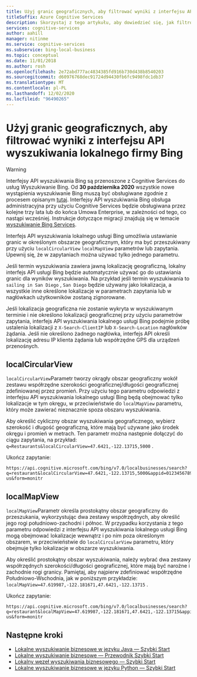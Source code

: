 ```yaml
---
title: Użyj granic geograficznych, aby filtrować wyniki z interfejsu API wyszukiwania lokalnego firmy Bing
titleSuffix: Azure Cognitive Services
description: Skorzystaj z tego artykułu, aby dowiedzieć się, jak filtrować wyniki wyszukiwania za pomocą interfejsu API wyszukiwania lokalnego usługi Bing.
services: cognitive-services
author: aahill
manager: nitinme
ms.service: cognitive-services
ms.subservice: bing-local-business
ms.topic: conceptual
ms.date: 11/01/2018
ms.author: rosh
ms.openlocfilehash: 2e72abd777ac4834385fd916b730d438b8540203
ms.sourcegitcommit: d60976768dec91724d94430fb6fc9498fdc1db37
ms.translationtype: MT
ms.contentlocale: pl-PL
ms.lasthandoff: 12/02/2020
ms.locfileid: "96490265"
---
```

# <a name="use-geographic-boundaries-to-filter-results-from-the-bing-local-business-search-api"></a>Użyj granic geograficznych, aby filtrować wyniki z interfejsu API wyszukiwania lokalnego firmy Bing

> [!WARNING]
> Interfejsy API wyszukiwania Bing są przenoszone z Cognitive Services do usług Wyszukiwanie Bing. Od **30 października 2020** wszystkie nowe wystąpienia wyszukiwanie Bing muszą być obsługiwane zgodnie z procesem opisanym [tutaj](/bing/search-apis/bing-web-search/create-bing-search-service-resource).
> Interfejsy API wyszukiwania Bing obsługa administracyjna przy użyciu Cognitive Services będzie obsługiwana przez kolejne trzy lata lub do końca Umowa Enterprise, w zależności od tego, co nastąpi wcześniej.
> Instrukcje dotyczące migracji znajdują się w temacie [wyszukiwanie Bing Services](/bing/search-apis/bing-web-search/create-bing-search-service-resource).

Interfejs API wyszukiwania lokalnego usługi Bing umożliwia ustawianie granic w określonym obszarze geograficznym, który ma być przeszukiwany przy użyciu `localCircularView` `localMapView` parametrów lub zapytania. Upewnij się, że w zapytaniach można używać tylko jednego parametru. 

Jeśli termin wyszukiwania zawiera jawną lokalizację geograficzną, lokalny interfejs API usługi Bing będzie automatycznie używać go do ustawiania granic dla wyników wyszukiwania. Na przykład jeśli termin wyszukiwania to `sailing in San Diego` , `San Diego` będzie używany jako lokalizacja, a wszystkie inne określone lokalizacje w parametrach zapytania lub w nagłówkach użytkowników zostaną zignorowane. 

Jeśli lokalizacja geograficzna nie zostanie wykryta w wyszukiwanym terminie i nie określono lokalizacji geograficznej przy użyciu parametrów zapytania, interfejs API wyszukiwania lokalnego usługi Bing podejmie próbę ustalenia lokalizacji z `X-Search-ClientIP` lub `X-Search-Location` nagłówków żądania. Jeśli nie określono żadnego nagłówka, interfejs API określi lokalizację adresu IP klienta żądania lub współrzędne GPS dla urządzeń przenośnych.

## <a name="localcircularview"></a>localCircularView

`localCircularView`Parametr tworzy okrągły obszar geograficzny wokół zestawu współrzędne szerokości geograficznej/długości geograficznej zdefiniowanej przez promień. Przy użyciu tego parametru odpowiedzi z interfejsu API wyszukiwania lokalnego usługi Bing będą obejmować tylko lokalizacje w tym okręgu, w przeciwieństwie do `localMapView` parametru, który może zawierać nieznacznie spoza obszaru wyszukiwania.

Aby określić cykliczny obszar wyszukiwania geograficznego, wybierz szerokość i długość geograficzną, które mają być używane jako środek okręgu i promień w metrach. Ten parametr można następnie dołączyć do ciągu zapytania, na przykład: `q=Restaurants&localCircularView=47.6421,-122.13715,5000` .

Ukończ zapytanie:

```
https://api.cognitive.microsoft.com/bing/v7.0/localbusinesses/search?q=restaurant&localCircularView=47.6421,-122.13715,5000&appid=0123456789ABCDEF&mkt=en-us&form=monitr
```

## <a name="localmapview"></a>localMapView

`localMapView`Parametr określa prostokątny obszar geograficzny do przeszukania, wykorzystując dwa zestawy współrzędnych, aby określić jego rogi południowo-zachodni i północ. W przypadku korzystania z tego parametru odpowiedzi z interfejsu API wyszukiwania lokalnego usługi Bing mogą obejmować lokalizacje wewnątrz i po nim poza określonym obszarem, w przeciwieństwie do `localCircularView` parametru, który obejmuje tylko lokalizacje w obszarze wyszukiwania.

Aby określić prostokątny obszar wyszukiwania, należy wybrać dwa zestawy współrzędnych szerokości/długości geograficznej, które mają być narożne i zachodnie rogi granicy. Pamiętaj, aby najpierw zdefiniować współrzędne Południowo-Wschodnia, jak w poniższym przykładzie: `localMapView=47.619987,-122.181671,47.6421,-122.13715` .

Ukończ zapytanie:

```
https://api.cognitive.microsoft.com/bing/v7.0/localbusinesses/search?q=restaurant&localMapView=47.619987,-122.181671,47.6421,-122.13715&appid=0123456789ABCDEF&mkt=en-us&form=monitr
```

## <a name="next-steps"></a>Następne kroki
- [Lokalne wyszukiwanie biznesowe w języku Java — Szybki Start](quickstarts/local-search-java-quickstart.md)
- [Lokalne wyszukiwanie biznesowe — Przewodnik Szybki Start](quickstarts/local-quickstart.md)
- [Lokalny węzeł wyszukiwania biznesowego — Szybki Start](quickstarts/local-search-node-quickstart.md)
- [Lokalne wyszukiwanie biznesowe w języku Python — Szybki Start](quickstarts/local-search-python-quickstart.md)
